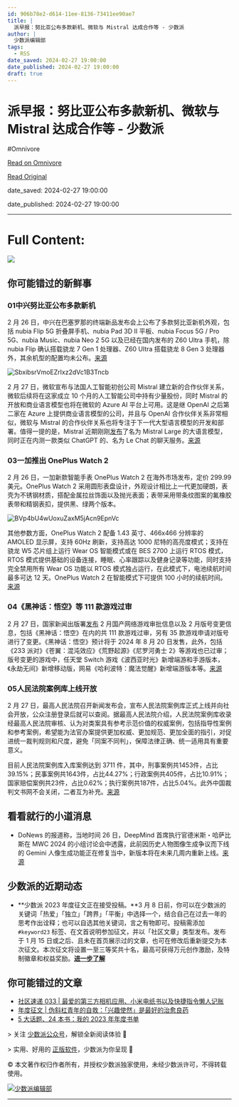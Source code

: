 ```yaml
---
id: 906b78e2-d614-11ee-8136-73411ee90ae7
title: |
  派早报：努比亚公布多款新机、微软与 Mistral 达成合作等 - 少数派
author: |
  少数派编辑部
tags:
  - RSS
date_saved: 2024-02-27 19:00:00
date_published: 2024-02-27 19:00:00
draft: true
---
```


# 派早报：努比亚公布多款新机、微软与 Mistral 达成合作等 - 少数派
#Omnivore

[Read on Omnivore](https://omnivore.app/me/mistral-18deedc486d)

[Read Original](https://sspai.com/post/86732)

date_saved: 2024-02-27 19:00:00

date_published: 2024-02-27 19:00:00

--- 

# Full Content: 

![](https://proxy-prod.omnivore-image-cache.app/0x0,sPJWNcKxu8QSZ9BRRSjrgrwbGVZDnYs7X8hQDiHnExDo/https://cdn.sspai.com/2024/2/28/article/7bc28c97-0efa-0dad-e069-66949346dad3.jpg?imageMogr2/auto-orient/quality/95/thumbnail/!456x456r/gravity/Center/crop/456x456/interlace/1)

## 你可能错过的新鲜事

### 01中兴努比亚公布多款新机

2 月 26 日，中兴在巴塞罗那的终端新品发布会上公布了多款努比亚新机外观，包括 nubia Flip 5G 折叠屏手机、nubia Pad 3D Ⅱ 平板、nubia Focus 5G / Pro 5G、nubia Music、nubia Neo 2 5G 以及已经在国内发布的 Z60 Ultra 手机，除 nubia Flip 确认搭载骁龙 7 Gen 1 处理器、Z60 Ultra 搭载骁龙 8 Gen 3 处理器外，其余机型的配置均未公布。[来源](https://www.ithome.com/0/751/961.htm)

![SbxibsrVmoEZrIxz2dVc1B3Tncb](https://proxy-prod.omnivore-image-cache.app/0x0,s47SSe3aFwXLar9YBlYTwsZPXKSznWMqZ1Oqyp6uv58Q/https://cdn.sspai.com/editor/u_/cnf2sstb34te1q9trcc0?imageView2/2/w/1120/q/90/interlace/1/ignore-error/1)

2 月 27 日，微软宣布与法国人工智能初创公司 Mistral 建立新的合作伙伴关系，微软后续将在这家成立 10 个月的人工智能公司中持有少量股份，同时 Mistral 的开放和商业语言模型也将在微软的 Azure AI 平台上可用。这是继 OpenAI 之后第二家在 Azure 上提供商业语言模型的公司，并且与 OpenAI 合作伙伴关系非常相似，微软与 Mistral 的合作伙伴关系也将专注于下一代大型语言模型的开发和部署。值得一提的是，Mistral 近期刚刚[发布](https://sspai.com/link?target=https%3A%2F%2Ftechcrunch.com%2F2024%2F02%2F26%2Fmistral-ai-releases-new-model-to-rival-gpt-4-and-its-own-chat-assistant%2F%3Fguccounter%3D1)了名为 Mistral Large 的大语言模型，同时正在内测一款类似 ChatGPT 的、名为 Le Chat 的聊天服务。[来源](https://www.pingwest.com/w/292763)

### 03一加推出 OnePlus Watch 2

2 月 26 日，一加新款智能手表 OnePlus Watch 2 在海外市场发布，定价 299.99 美元。OnePlus Watch 2 采用圆形表盘设计，外观设计相比上一代更加硬朗，表壳为不锈钢材质，搭配金属拉丝饰面以及抛光表面；表带采用带条纹图案的氟橡胶表带和精钢表扣，提供黑、绿两个版本。

![BVp4bU4wUoxuZaxM5jAcn9EpnVc](https://proxy-prod.omnivore-image-cache.app/0x0,sH-M3oAHgEv02rATmBJ7kQiIE4VESA9sr_i3_p5iundE/https://cdn.sspai.com/editor/u_/cnf2st5b34te1rk8ifvg?imageView2/2/w/1120/q/90/interlace/1/ignore-error/1)

其他参数方面，OnePlus Watch 2 配备 1.43 英寸、466x466 分辨率的 AMOLED 显示屏，支持 60Hz 刷新，支持高达 1000 尼特的高亮度模式；支持在骁龙 W5 芯片组上运行 Wear OS 智能模式或在 BES 2700 上运行 RTOS 模式，RTOS 模式提供基础的设备连接，睡眠、心率跟踪以及健身记录等功能，同时支持完全禁用所有 Wear OS 功能以 RTOS 模式独占运行，在此模式下，电池续航时间最多可达 12 天。OnePlus Watch 2 在智能模式下可提供 100 小时的续航时间。[来源](https://www.ithome.com/0/752/194.htm)

### 04《黑神话：悟空》等 111 款游戏过审

2 月 27 日，国家新闻出版署[发布](https://www.nppa.gov.cn/bsfw/jggs/yxspjg/gcwlyxspxx/202402/t20240227%5F834939.html) 2 月国产网络游戏审批信息以及 2 月版号变更信息，包括《黑神话：悟空》在内的共 111 款游戏过审，另有 35 款游戏申请对版号进行了变更。《黑神话：悟空》预计将于 2024 年 8 月 20 日发售，此外，包括《233 派对》《苍翼：混沌效应》《荒野起源》《尼罗河勇士 2》等游戏也已过审；版号变更的游戏中，任天堂 Switch 游戏《波西亚时光》新增端游和手游版本，《永劫无间》新增移动版，网易《哈利波特：魔法觉醒》新增端游版本等。[来源](https://www.ithome.com/0/752/363.htm)

### 05人民法院案例库上线开放

2 月 27 日，最高人民法院召开新闻发布会，宣布人民法院案例库正式上线并向社会开放，公众注册登录后就可以查阅。据最高人民法院介绍，人民法院案例库收录经最高人民法院审核、认为对类案具有参考示范价值的权威案例，包括指导性案例和参考案例，希望能为法官办案提供更加权威、更加规范、更加全面的指引，对促进统一裁判规则和尺度，避免「同案不同判」，保障法律正确、统一适用具有重要意义。

目前人民法院案例库入库案例达到 3711 件，其中，刑事案例共1453件，占比39.15%；民事案例共1643件，占比44.27%；行政案例共405件，占比10.91%；国家赔偿案例共23件，占比0.62%；执行案例共187件，占比5.04%。此外中国裁判文书网不会关闭，二者互为补充。[来源](https://mp.weixin.qq.com/s/0aIdzN5ulEjfCoRwC88Gdg)

## 看看就行的小道消息

* DoNews 的报道称，当地时间 26 日，DeepMind 首席执行官德米斯・哈萨比斯在 MWC 2024 的小组讨论会中透露，此前因历史人物图像生成争议而下线的 Gemini 人像生成功能正在修复当中，新版本将在未来几周内重新上线。[来源](https://www.pingwest.com/w/292758)

## 少数派的近期动态

* **少数派 2023 年度征文正在接受投稿。**3 月 8 日前，你可以在少数派的关键词「热爱」「独立」「跨界」「平衡」中选择一个，结合自己在过去一年的思考作出诠释；也可以自选其他关键词，言之有物即可。投稿需添加 `#keyword23` 标签、在文首说明参加征文，并以「社区文章」类型发布。发布于 1 月 15 日或之后、且未在首页展示过的文章，也可在修改后重新提交为本次征文。本次征文将设置一至三等奖共十名，最高可获得万元创作激励，及特制徽章和权益奖励。[**进一步了解**](https://sspai.com/post/86409)

## 你可能错过的文章

* [社区速递 033 | 最爱的第三方相机应用、小米电纸书以及快捷指令懒人记账](https://sspai.com/post/86718)
* [年度征文 | 伪斜杠青年的自救：「兴趣使然」是最好的治愈良药](https://sspai.com/post/86625)
* [5 大话题、24 本书：我的 2023 年年度书单](https://sspai.com/post/85733)

\> 关注 [少数派公众号](https://sspai.com/s/J71e)，解锁全新阅读体验 📰

\> 实用、好用的 [正版软件](https://sspai.com/mall)，少数派为你呈现 🚀

© 本文著作权归作者所有，并授权少数派独家使用，未经少数派许可，不得转载使用。

[![少数派编辑部](https://proxy-prod.omnivore-image-cache.app/0x0,sV6aAoFQnNwOyMN71Db5E-0pEHa0VchzwYBgmlo17Zos/https://cdn.sspai.com/article/620926da-cd5f-5853-7961-de06067f507f.jpeg?imageMogr2/auto-orient/quality/95/thumbnail/!84x84r/gravity/Center/crop/84x84/interlace/1)](https://sspai.com/u/ee0vj778/updates)

---


